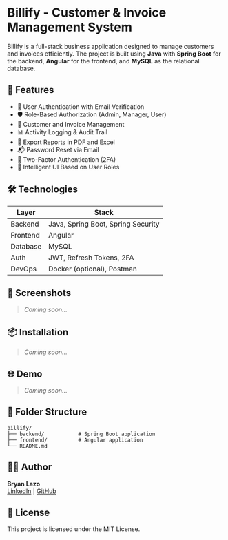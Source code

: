 # Billify - Customer & Invoice Management System

Billify is a full-stack business application designed to manage customers and invoices efficiently. The project is built using **Java** with **Spring Boot** for the backend, **Angular** for the frontend, and **MySQL** as the relational database.

## 🚀 Features

- 🔐 User Authentication with Email Verification
- 🛡️ Role-Based Authorization (Admin, Manager, User)
- 🧾 Customer and Invoice Management
- 📊 Activity Logging & Audit Trail
- 📁 Export Reports in PDF and Excel
- 📬 Password Reset via Email
- 📱 Two-Factor Authentication (2FA)
- 🧠 Intelligent UI Based on User Roles

## 🛠️ Technologies

| Layer      | Stack                        |
|-----------|------------------------------|
| Backend   | Java, Spring Boot, Spring Security |
| Frontend  | Angular                      |
| Database  | MySQL                        |
| Auth      | JWT, Refresh Tokens, 2FA     |
| DevOps    | Docker (optional), Postman   |

## 📸 Screenshots

> _Coming soon..._

## 📦 Installation

> _Coming soon..._

## 🌐 Demo

> _Coming soon..._

## 📁 Folder Structure

```
billify/
├── backend/           # Spring Boot application
├── frontend/          # Angular application
└── README.md
```

## 🧑‍💻 Author

**Bryan Lazo**  
[LinkedIn](https://linkedin.com/in/bryanlazodev) | [GitHub](https://github.com/blazo-dev)

## 📄 License

This project is licensed under the MIT License.
